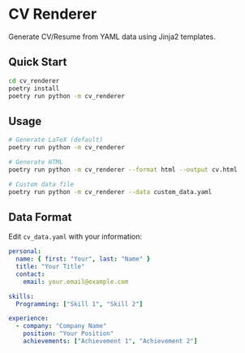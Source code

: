 # CV Renderer

Generate CV/Resume from YAML data using Jinja2 templates.

## Quick Start

```bash
cd cv_renderer
poetry install
poetry run python -m cv_renderer
```

## Usage

```bash
# Generate LaTeX (default)
poetry run python -m cv_renderer

# Generate HTML
poetry run python -m cv_renderer --format html --output cv.html

# Custom data file
poetry run python -m cv_renderer --data custom_data.yaml
```

## Data Format

Edit `cv_data.yaml` with your information:

```yaml
personal:
  name: { first: "Your", last: "Name" }
  title: "Your Title"
  contact:
    email: your.email@example.com

skills:
  Programming: ["Skill 1", "Skill 2"]

experience:
  - company: "Company Name"
    position: "Your Position"
    achievements: ["Achievement 1", "Achievement 2"]
```
